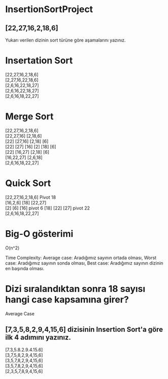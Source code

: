 # InsertionSortProject
## [22,27,16,2,18,6]
Yukarı verilen dizinin sort türüne göre aşamalarını yazınız.

# Insertation Sort
[22,27,16,2,18,6]  
[2,27,16,22,18,6]  
[2,6,16,22,18,27]  
[2,6,16,22,18,27]  
[2,6,16,18,22,27]  
# Merge Sort
[22,27,16,2,18,6]  
[22,27,16] [2,18,6]  
[22] [27,16] [2,18] [6]  
[22] [27] [16] [2] [18] [6]  
[22] [16,27] [2,18] [6]  
[16,22,27] [2,6,18]  
[2,6,16,18,22,27]  
# Quick Sort
[22,27,16,2,18,6] Pivot 18  
[16,2,6] [18] [22,27]  
[2] [6] [16] pivot 6 [18] [22] [27] pivot 22  
[2,6,16,18,22,27]  
# Big-O gösterimi
O(n^2)  

Time Complexity: Average case: Aradığımız sayının ortada olması, Worst case: Aradığımız sayının sonda olması, Best case: Aradığımız sayının dizinin en başında olması.

# Dizi sıralandıktan sonra 18 sayısı hangi case kapsamına girer?
Average Case

## [7,3,5,8,2,9,4,15,6] dizisinin Insertion Sort'a göre ilk 4 adımını yazınız.
[7.3,5.8.2.9.4.15.6]  
[3,7,5,8,2,9,4,15,6]  
[3,5,7,8,2,9,4,15,6]  
[3,5,7,8,2,9,4,15,6]  
[2,3,5,7,8,9,4,15,6]  
